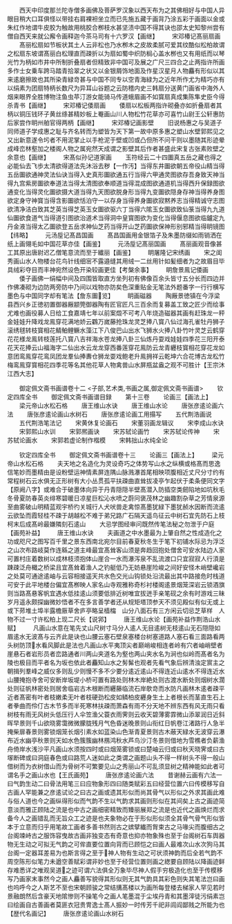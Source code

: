 <!-- { "loadSidebar": true } -->
　　西天中印度那兰陀寺僧多画佛及菩萨罗汉象以西天布为之其佛相好与中国人异眼目稍大口耳俱怪以带挂右肩裸袒坐立而已先施五藏于画背乃涂五彩于画面以金或朱红作地谓牛皮胶为触故用桃胶合栁枝水甚坚渍中国不得其诀也邵太史知黎州尝有僧自西天来就公廨令画释迦今茶马司有十六罗汉【画继】
　　宋邓椿记髙丽扇画
　　髙丽松扇如节板状其土人云非松也乃水栁木之皮故柔腻可爱其纹酷似松柏故谓之松扇东坡谓髙丽白松理直而疎折以为扇如蜀中织防榈心盖水栁也又有用纸而以琴光竹为柄如市井中所制折叠扇者但精致非中国可及展之广尺三四合之止两指许所画多作士女乗车跨马踏青拾翠之状又以金银屑饰地面及作星汉星月人物麤有形似以其来逺磨擦故也其所染青緑竒甚与中国不同专以空青海緑为之近年所作尤为精巧亦有以绢素为团扇特柄长数尺为异耳山谷题之云防稽内史三韩扇分送黄门画省中海外人烟来眼界全胜博物注鱼虫苹汀游女能骑马传道蛾眉画不如寳扇真成集陈隼史臣今得杀青书【画继】
　　宋邓椿记倭扇画
　　倭扇以松板两指许砌叠亦如折叠扇者其柄以铜压钱环子黄丝绦甚精妙板上罨画山川人物松竹花草亦可喜竹山尉王公轩惠防后家尝作眀州舶官得两柄【画继】
　　宋邓椿记画影壁
　　旧说杨惠之与吴道子同师道子学成惠之耻与齐名转而为塑皆为天下第一故中原多惠之塑山水壁郭熙见之又出新意遂令圬者不用泥掌止以手枪泥于壁或凹或凸但所不问干则以墨随其形迹晕成峰峦林壑加之楼阁人物之属宛然天成谓之影壁其后作者甚盛此宋复古张素败壁之余意也【画继】
　　宋髙似孙记道家画
　　玉符经云二十四圗真五岳之藏也得之必能仙去飞歩太清欲得道法先沐浴去秽【一作汚】当得东井圗欲朝五帝役山精当得五岳圗欲通神灵法仙诀当得入史真形圗欲通五行当得六甲通灵图欲存吾身致天神当得九宫紫房圗欲奉道法当得太清图欲奉顺道当得混成图欲通道机当得西升保録图欲通变化当得灵化圗欲摄大道当得九天图欲脱身形当得九变圗欲隠身存神当得养身图欲定身守神寳当得含影圗欲恬泊守一以存身当得养身圗欲寂黙养志当得精诚守志图欲清净洁白致其芝英当得芝英玉女圗欲驱六丁当得六隂玉女圗欲致仙箓当得九九道仙圗欲食道气当得道引图欲治道术当得洞中皇寳图欲为变化当得偃息图欲临鑪定九丹金液当得太乙圗欲登五岳求神仙芝药当得开山芝药圗欲保神形别邪精当得眀镜图【纬略】
　　元汤垕记髙昌国画
　　髙昌国画用金银箔子及朱墨防缀如雨销洒在纸上画翎毛如中国花草亦佳【画鉴】
　　元汤垕记髙丽国画
　　髙丽画观音像甚工其原出唐尉迟乙僧笔意流而至于纎丽【画鉴】
　　眀屠隆记宋绣画
　　宋之闺秀画山水人物楼台花鸟针线细宻不露邉缝其用绒一二丝用针如髪细者为之故眉目毕具绒彩夺目而丰神宛然设色开染较画更佳【考槃余事】
　　眀詹景鳯记倭画
　　倭子画佛一绢幅中间及四围皆取直方坐列初有佛像百余头皆寸五分长而四边并作佛凑砌为边防两旁防中乃间以戏物亦防矣色深重贴金无笔法外题番字一行行横写墨色与中国同字却有笔法【詹东圗览】
　　眀画磁器
　　陶厰景徳镇在今浮梁县西兴乡正徳初置御器厰颛筦御器陶有匠官匠凡三百余而复募盖工致之匠少而绘事尤难也画役募人日给工食嘉靖七年以前案燬不可考八年烧造磁器其画有赶珠龙一秤金娃娃升降戏龙鳯穿花满地娇云鸐万嵗藤抢珠龙灵芝捧八寳八仙过海孔雀牡丹狮子滚绣毬转枝寳相花鲭鲌鲤鳜水藻江下八俊巴山出水飞狮水火捧八卦竹叶灵芝云鹤穿花花様龙鳯转枝莲托八寳八吉祥海水苍龙捧八卦三仙炼丹耍戏娃娃四季花三阳开泰花天花捧云山福海字二仙出水云龙龙穿西番莲穿花鳯防云龙青纒枝寳相花穿花龙如意团鸾鳯穿花鸾凤团龙羣仙捧夀仓狮龙耍戏鲍老升鳯拥祥云乾坤六合花博古龙松竹梅鸾鳯穿寳相花四季花等名其他花草人物禽兽山水屏瓶盆盎之观不可胜计【王宗沐江西大志】















　　御定佩文斋书画谱卷十二
<子部,艺术类,书画之属,御定佩文斋书画谱>
　　钦定四库全书
　　御定佩文斋书画谱目録
　　第十三卷
　　论画三【画法上】
　　梁元帝山水松石格
　　唐王维山水诀
　　唐王维山水论
　　唐张彦逺论画六法
　　唐张彦逺论画山水树石
　　唐张彦逺论画工用搨写
　　五代荆浩画说
　　五代荆浩笔法记
　　宋黄休复论画石
　　宋董羽画龙辑议
　　宋李成山水诀
　　宋郭熙山水训
　　宋郭熈画诀
　　宋苏轼论画竹
　　宋苏轼论传神
　　宋苏轼论画水
　　宋郭若虚论制作楷模
　　宋韩拙山水纯全论










　　钦定四库全书
　　御定佩文斋书画谱卷十三
　　论画三【画法上】
　　梁元帝山水松石格
　　夫天地之名造化为灵设奇巧之体势写山水之纵横或格髙而思逸信笔妙而墨精由是设粉壁运神情素屏连隅山脉溅瀑首尾相映项腹相近丈尺分寸约有常程树石云水俱无正形树有大小丛贯孤平扶疎曲直耸拔凌亭乍起伏于柔条便同文字【原阙八字】或难合于破墨体向异于丹青隠隠半壁髙潜入防插空类劒陷地如坑秋毛冬骨夏防春英炎绯寒碧暖日凉星巨松沁水喷之蔚冋褒茂林之幽趣割杂草之芳情泉源至曲雾破山明精蓝观宇桥彴关城行人犬吠兽走禽惊髙墨犹緑下墨犹赪水因断而流逺云欲坠而霞轻桂不疎于胡越松不难于弟兄路广石隔天遥鸟征云中树石宜先防石上枝柯末后成髙岭最嫌隣刻石逺山
　　大忌学图经审问既然传笔法秘之勿泄于户庭【画苑补益】
　　唐王维山水诀
　　夫画道之中水墨最为上肇自然之性成造化之功或咫尺之图写百千里之景东西南北宛尔目前春夏秋冬生于笔下初铺水际忌为浮泛之山次布路岐莫作连緜之道主峰最宜髙耸客山须是奔趋回抱处僧舍可安水陆边人家可置村庄着数树以成林枝须抱体山崖合一水而瀑泻泉不乱流渡口只宜寂寂人行湏是踈疎泛舟檝之桥梁且宜髙耸着渔人之钓艇低乃无妨悬崖险峻之间好安怪木峭壁巉岩之处莫可通途逺岫与云容相接遥天共水色交光山钩锁处沿流最出其中路接危时栈道可安于此平地楼台偏宜髙栁映人家名山寺观雅称奇杉衬楼阁逺景烟笼深岩云锁酒旗则当路髙悬客帆宜遇水低挂逺山须要低排近树唯宜拔迸手亲笔砚之余有时游戏三昧岁月遥永颇探幽微妙悟者不在多言善学者还从规矩塔顶参天不须见殿似有似无或上或下茒堆土埠半露檐厫草舍庐亭略呈樯橣　山分八面石有三方闲云切忌芝草样　人物不过一寸许松柏上现二尺长【说郛】
　　唐王维山水论【画苑补益作荆浩山水赋】
　　凡画山水意在笔先丈山尺树寸马分人逺人无目逺树无枝逺山无石隠隠如眉逺水无波髙与云齐此是诀也山腰云塞石壁泉塞楼台树塞道路人塞石看三面路看两头树防顶水看风脚此是法也凡画山水平夷顶尖者巅峭峻相连者岭有穴者岫峭壁者崖悬石者岩形员者峦路通者川两山夹道名为壑也两山夹水名为涧也似岭而髙者名为陵也极目而平者名为坂也依此者麤知山水之髣髴也观者先看气象后辨清浊定賔主之朝揖列羣峰之威仪多则乱少则慢不多不少要分逺近逺山不得连近山逺水不得连近水山腰掩抱寺舍可安断岸坂堤小桥可置有路处则林木岸絶处则古渡水断处则烟树水濶处则征帆林密处则居舍临岩古木根断而纒藤临流石岸欹竒而水防凡画林木逺者疎平近者髙密有叶者枝嫩柔无叶者枝硬劲松皮如鳞柏皮纒身生土上者根长而茎直生石上者拳曲而伶仃古木节多而半死寒林扶疎而萧森有雨不分天地不辨东西有风无雨只看树枝有雨无风树头低压行人伞笠渔父蓑衣雨霁则云收天碧薄雾霏微山添翠润日近斜晖早景则千山欲晓雾霭微微朦胧残月气色昏迷晚景则山衔红日帆卷江渚路行人急半掩柴扉春景则雾锁烟笼长烟引素水如蓝染山色渐青夏景则古木蔽天緑水无波穿云瀑布近水幽亭秋景则天如水色簇簇幽林鴈鸿秋水芦鸟沙汀冬景则借地为雪樵者负薪渔舟倚岸水浅沙平凡画山水须按四时或曰烟笼雾锁或曰楚岫云归或曰秋天晓霁或曰古塜断碑或曰洞庭春色或曰路荒人迷如此之类谓之画题山头不得一样树头不得一般山借树而为衣树借山而为骨树不可繁要见山之秀丽山不可乱须显树之精神能如此者可谓名手之画山水也【王氏画苑】
　　唐张彦逺论画六法
　　昔谢赫云画有六法一曰气韵生动二曰骨法用笔三曰应物象形四曰随类赋彩五曰经营位置六曰传模移写自古画人罕能兼之彦逺试论之曰古之画或遗其形似而尚其骨气以形似之外求其画此难与俗人道也今之画纵得形似而气韵不生以气韵求其画则形似在其间矣上古之画迹简意淡而雅正顾陆之流是也中古之画细密精致而臻丽展郑之流是也近代之画焕烂而求备今人之画错乱而无旨众工之迹是也夫象物必在于形似形似须全其骨气骨气形似皆本于立意而归乎用笔故工画者多善书然则古之嫔擘纎而胷束古之马喙尖而腹细古之台阁竦峙古之服饰容曳故古画非独变态有奇意也抑亦物象殊也至于台阁树石车舆器物无生动之可拟无气韵之可侔直要位置向背而已顾恺之曰画人最难次山水次狗马其台阁一定器耳差易为也斯言得之至于神人物有生动之可状须神韵而后全若气韵不周空陈形似笔力未遒空善赋彩谓非妙也至于经营位置则画之緫要自顾陆以降画迹鲜存难悉详之唯观吴道之迹可谓六法俱全万象毕尽神人假手穷极造化也至于传模移写乃画家末事然今之画人麤善写貌得其形似则无其气韵具其彩色则失其笔法岂曰画也呜呼今之人斯艺不至也宋朝顾骏之常结搆髙楼以为画所每登楼去梯家人罕见若时景融朗然后含豪天地隂惨则不操笔今之画人笔墨混于尘埃丹青和其墨滓徒污绢素岂曰绘画自古善画者莫匪衣冠贵冑逸士髙人振妙一时传芳千祀非闾阎鄙贱之所能为也【歴代名画记】
　　唐张彦逺论画山水树石
